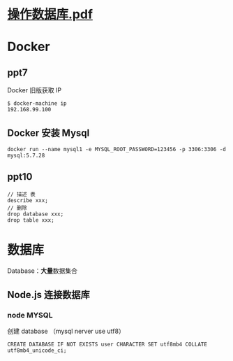 # [操作数据库.pdf](chrome-extension://cdonnmffkdaoajfknoeeecmchibpmkmg/assets/pdf/web/viewer.html?file=https%3A%2F%2Fstatic.xiedaimala.com%2Fxdml%2Ffile%2F3ac7c224-c23d-491f-84b5-4fabfbeab9b8%2F2019-10-31-12-29-4.pdf)

# Docker

## ppt7

Docker 旧版获取 IP

```
$ docker-machine ip
192.168.99.100
```

## Docker 安装 Mysql

```
docker run --name mysql1 -e MYSQL_ROOT_PASSWORD=123456 -p 3306:3306 -d mysql:5.7.28
```

## ppt10

```
// 描述 表
describe xxx;
// 删除 
drop database xxx;
drop table xxx;
```

# 数据库

Database：**大量**数据集合

## Node.js 连接数据库

### node MYSQL

创建 database （mysql nerver use utf8）

```
CREATE DATABASE IF NOT EXISTS user CHARACTER SET utf8mb4 COLLATE utf8mb4_unicode_ci;
```
